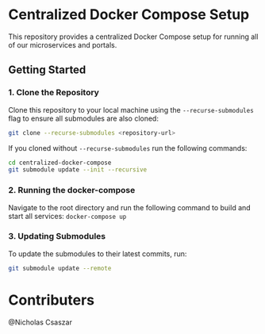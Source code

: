 # Centralized Docker Compose Setup

This repository provides a centralized Docker Compose setup for running all of our microservices and portals.


## Getting Started
### 1. Clone the Repository

Clone this repository to your local machine using the `--recurse-submodules` flag to ensure all submodules are also cloned:

```bash
git clone --recurse-submodules <repository-url>
````

If you cloned without `--recurse-submodules` run the following commands:
```bash
cd centralized-docker-compose
git submodule update --init --recursive
```


### 2. Running the docker-compose
Navigate to the root directory and run the following command to
build and start all services:
```docker-compose up```

### 3. Updating Submodules

To update the submodules to their latest commits, run:
```bash
git submodule update --remote
```


# Contributers
@Nicholas Csaszar